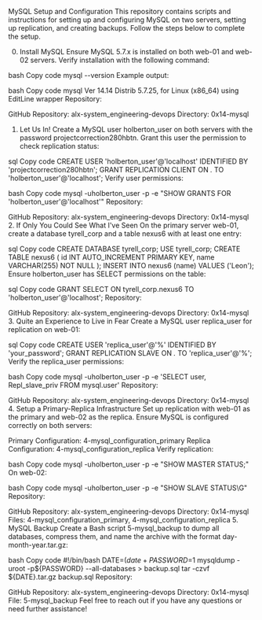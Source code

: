 MySQL Setup and Configuration
This repository contains scripts and instructions for setting up and configuring MySQL on two servers, setting up replication, and creating backups. Follow the steps below to complete the setup.

0. Install MySQL
Ensure MySQL 5.7.x is installed on both web-01 and web-02 servers. Verify installation with the following command:

bash
Copy code
mysql --version
Example output:

bash
Copy code
mysql  Ver 14.14 Distrib 5.7.25, for Linux (x86_64) using  EditLine wrapper
Repository:

GitHub Repository: alx-system_engineering-devops
Directory: 0x14-mysql
1. Let Us In!
Create a MySQL user holberton_user on both servers with the password projectcorrection280hbtn. Grant this user the permission to check replication status:

sql
Copy code
CREATE USER 'holberton_user'@'localhost' IDENTIFIED BY 'projectcorrection280hbtn';
GRANT REPLICATION CLIENT ON *.* TO 'holberton_user'@'localhost';
Verify user permissions:

bash
Copy code
mysql -uholberton_user -p -e "SHOW GRANTS FOR 'holberton_user'@'localhost'"
Repository:

GitHub Repository: alx-system_engineering-devops
Directory: 0x14-mysql
2. If Only You Could See What I've Seen
On the primary server web-01, create a database tyrell_corp and a table nexus6 with at least one entry:

sql
Copy code
CREATE DATABASE tyrell_corp;
USE tyrell_corp;
CREATE TABLE nexus6 (
    id INT AUTO_INCREMENT PRIMARY KEY,
    name VARCHAR(255) NOT NULL
);
INSERT INTO nexus6 (name) VALUES ('Leon');
Ensure holberton_user has SELECT permissions on the table:

sql
Copy code
GRANT SELECT ON tyrell_corp.nexus6 TO 'holberton_user'@'localhost';
Repository:

GitHub Repository: alx-system_engineering-devops
Directory: 0x14-mysql
3. Quite an Experience to Live in Fear
Create a MySQL user replica_user for replication on web-01:

sql
Copy code
CREATE USER 'replica_user'@'%' IDENTIFIED BY 'your_password';
GRANT REPLICATION SLAVE ON *.* TO 'replica_user'@'%';
Verify the replica_user permissions:

bash
Copy code
mysql -uholberton_user -p -e 'SELECT user, Repl_slave_priv FROM mysql.user'
Repository:

GitHub Repository: alx-system_engineering-devops
Directory: 0x14-mysql
4. Setup a Primary-Replica Infrastructure
Set up replication with web-01 as the primary and web-02 as the replica. Ensure MySQL is configured correctly on both servers:

Primary Configuration: 4-mysql_configuration_primary
Replica Configuration: 4-mysql_configuration_replica
Verify replication:

bash
Copy code
mysql -uholberton_user -p -e "SHOW MASTER STATUS;"
On web-02:

bash
Copy code
mysql -uholberton_user -p -e "SHOW SLAVE STATUS\G"
Repository:

GitHub Repository: alx-system_engineering-devops
Directory: 0x14-mysql
Files: 4-mysql_configuration_primary, 4-mysql_configuration_replica
5. MySQL Backup
Create a Bash script 5-mysql_backup to dump all databases, compress them, and name the archive with the format day-month-year.tar.gz:

bash
Copy code
#!/bin/bash
DATE=$(date +%d-%m-%Y)
PASSWORD=$1
mysqldump -uroot -p${PASSWORD} --all-databases > backup.sql
tar -czvf ${DATE}.tar.gz backup.sql
Repository:

GitHub Repository: alx-system_engineering-devops
Directory: 0x14-mysql
File: 5-mysql_backup
Feel free to reach out if you have any questions or need further assistance!
